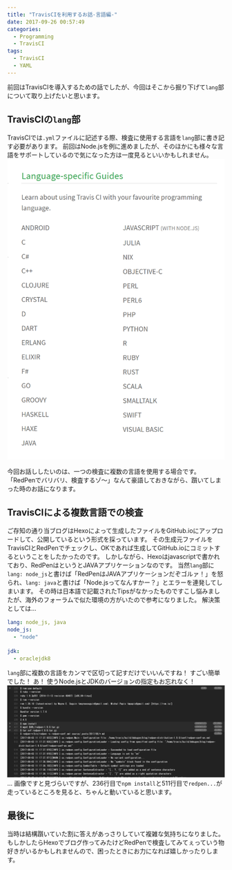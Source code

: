 ```yaml
---
title: "TravisCIを利用するお話-言語編-"
date: 2017-09-26 00:57:49
categories:
  - Programming
  - TravisCI
tags:
  - TravisCI
  - YAML
---
```


前回はTravisCIを導入するための話でしたが、今回はそこから掘り下げて`lang`部について取り上げたいと思います。

## TravisCIの`lang`部
TravisCIでは`.yml`ファイルに記述する際、検査に使用する言語を`lang`部に書き記す必要があります。
前回はNode.jsを例に進めましたが、そのほかにも様々な言語をサポートしているので気になった方は一度見るといいかもしれません。
<img src="..\..\..\img\travis_lang_list.png" />

今回お話ししたいのは、一つの検査に複数の言語を使用する場合です。
「RedPenでバリバリ、検査するゾ～」なんて豪語しておきながら、躓いてしまった時のお話になります。

## TravisCIによる複数言語での検査
ご存知の通り当ブログはHexoによって生成したファイルをGitHub.ioにアップロードして、公開しているという形式を採っています。
その生成元ファイルをTravisCIとRedPenでチェックし、OKであれば生成してGitHub.ioにコミットするということをしたかったのです。
しかしながら、Hexoはjavascriptで書かれており、RedPenはというとJAVAアプリケーションなのです。
当然`lang`部に`lang: node_js`と書けば「RedPenはJAVAアプリケーションだぞゴルァ！」を怒られ、`lang: java`と書けば「Node.jsってなんすかー？」とエラーを連発してしまいます。
その時は日本語で記載されたTipsがなかったものですこし悩みましたが、海外のフォーラムで似た環境の方がいたので参考になりました。
解決策としては...

```YAML:.travis.yml
lang: node_js, java
node_js:
  - "node"

jdk:
  - oraclejdk8
```

`lang`部に複数の言語をカンマで区切って記すだけでいいんですね！
すごい簡単でした！
あ！
使うNode.jsとJDKのバージョンの指定もお忘れなく！
<img src="..\..\..\img\travis_lang_working.png" />
...
画像ですと見づらいですが、236行目で`npm install`と511行目で`redpen...`が走っているところを見ると、ちゃんと動いていると思います。

## 最後に
当時は結構躓いていた割に答えがあっさりしていて複雑な気持ちになりました。
もしかしたらHexoでブログ作ってみたけどRedPenで検査してみてぇっていう物好きがいるかもしれませんので、困ったときにお力になれば嬉しかったりします。


<!--
><div style="text-align: right;">
引用元：[name](https://)
</div>
<img src="..\..\..\img\" />
<font color="White"></font>
-->

